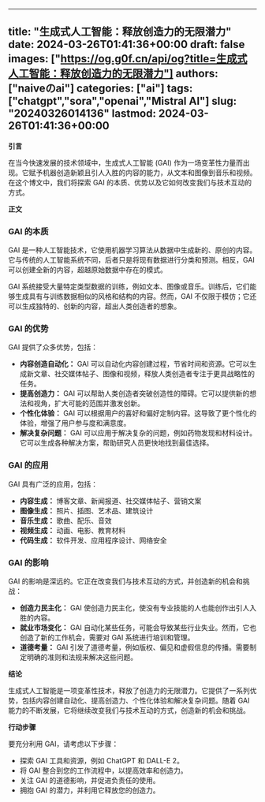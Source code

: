 
---
title: "生成式人工智能：释放创造力的无限潜力"
date: 2024-03-26T01:41:36+00:00
draft: false
images: ["https://og.g0f.cn/api/og?title=生成式人工智能：释放创造力的无限潜力"]
authors: ["naiveのai"]
categories: ["ai"]
tags: ["chatgpt","sora","openai","Mistral AI"]
slug: "20240326014136"
lastmod: 2024-03-26T01:41:36+00:00
---
**引言**

在当今快速发展的技术领域中，生成式人工智能 (GAI) 作为一场变革性力量而出现。它赋予机器创造新颖且引人入胜的内容的能力，从文本和图像到音乐和视频。在这个博文中，我们将探索 GAI 的本质、优势以及它如何改变我们与技术互动的方式。

**正文**

### GAI 的本质

GAI 是一种人工智能技术，它使用机器学习算法从数据中生成新的、原创的内容。它与传统的人工智能系统不同，后者只是将现有数据进行分类和预测。相反，GAI 可以创建全新的内容，超越原始数据中存在的模式。

GAI 系统接受大量特定类型数据的训练，例如文本、图像或音乐。训练后，它们能够生成具有与训练数据相似的风格和结构的内容。然而，GAI 不仅限于模仿；它还可以生成独特的、创新的内容，超出人类创造者的想象。

### GAI 的优势

GAI 提供了众多优势，包括：

- **内容创造自动化：** GAI 可以自动化内容创建过程，节省时间和资源。它可以生成新文章、社交媒体帖子、图像和视频，释放人类创造者专注于更具战略性的任务。
- **提高创造力：** GAI 可以帮助人类创造者突破创造性的障碍。它可以提供新的想法和视角，扩大可能的范围并激发创新。
- **个性化体验：** GAI 可以根据用户的喜好和偏好定制内容。这导致了更个性化的体验，增强了用户参与度和满意度。
- **解决复杂问题：** GAI 可以应用于解决复杂的问题，例如药物发现和材料设计。它可以生成各种解决方案，帮助研究人员更快地找到最佳选择。

### GAI 的应用

GAI 具有广泛的应用，包括：

- **内容生成：** 博客文章、新闻报道、社交媒体帖子、营销文案
- **图像生成：** 照片、插图、艺术品、建筑设计
- **音乐生成：** 歌曲、配乐、音效
- **视频生成：** 动画、电影、教育材料
- **代码生成：** 软件开发、应用程序设计、网络安全

### GAI 的影响

GAI 的影响是深远的。它正在改变我们与技术互动的方式，并创造新的机会和挑战：

- **创造力民主化：** GAI 使创造力民主化，使没有专业技能的人也能创作出引人入胜的内容。
- **就业市场变化：** GAI 自动化某些任务，可能会导致某些行业失业。然而，它也创造了新的工作机会，需要对 GAI 系统进行培训和管理。
- **道德考量：** GAI 引发了道德考量，例如版权、偏见和虚假信息的传播。需要制定明确的准则和法规来解决这些问题。

**结论**

生成式人工智能是一项变革性技术，释放了创造力的无限潜力。它提供了一系列优势，包括内容创建自动化、提高创造力、个性化体验和解决复杂问题。随着 GAI 能力的不断发展，它将继续改变我们与技术互动的方式，创造新的机会和挑战。

**行动步骤**

要充分利用 GAI，请考虑以下步骤：

- 探索 GAI 工具和资源，例如 ChatGPT 和 DALL-E 2。
- 将 GAI 整合到您的工作流程中，以提高效率和创造力。
- 关注 GAI 的道德影响，并促进负责任的使用。
- 拥抱 GAI 的潜力，并利用它释放您的创造力。